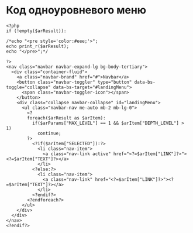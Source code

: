# Код одноуровневого меню

    <?php
    if (!empty($arResult)):

    /*echo "<pre style='color:#eee;'>";
    echo print_r($arResult);
    echo "</pre>";*/

    ?>
    <nav class="navbar navbar-expand-lg bg-body-tertiary">
      <div class="container-fluid">
        <a class="navbar-brand" href="#">Navbar</a>
        <button class="navbar-toggler" type="button" data-bs-toggle="collapse" data-bs-target="#landingMenu">
          <span class="navbar-toggler-icon"></span>
        </button>
        <div class="collapse navbar-collapse" id="landingMenu">
          <ul class="navbar-nav me-auto mb-2 mb-lg-0">
            <?
            foreach($arResult as $arItem):
              if($arParams["MAX_LEVEL"] == 1 && $arItem["DEPTH_LEVEL"] > 1) 
                continue;
            ?>
              <?if($arItem["SELECTED"]):?>
                <li class="nav-item">
                  <a class="nav-link active" href="<?=$arItem["LINK"]?>"><?=$arItem["TEXT"]?></a>
                </li>
              <?else:?>
                <li class="nav-item">
                  <a class="nav-link" href="<?=$arItem["LINK"]?>"><?=$arItem["TEXT"]?></a>
                </li>
              <?endif?>
            <?endforeach?>
          </ul>
        </div>
      </div>
    </nav>
    <?endif?>